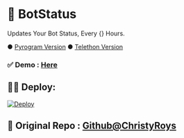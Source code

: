 # 🤖 BotStatus
Updates Your Bot Status, Every {} Hours.

● [Pyrogram Version](https://github.com/AmineSoukara/BotStatus/tree/Pyrogram)
● [Telethon Version](https://github.com/AmineSoukara/BotStatus/tree/Telethon)
### ✅ Demo : [Here](https://t.me/DamienSoukara/24)
## 👨‍💻 Deploy: 
[![Deploy](https://www.herokucdn.com/deploy/button.svg)](https://heroku.com/deploy?template=https://github.com/AmineSoukara/BotStatus/tree/Pyrogram)
## 🖤 Original Repo : [Github@ChristyRoys](https://github.com/odysseusmax/bug-free-broccoli)
